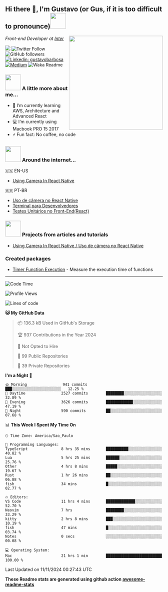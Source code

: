<h2>Hi there 👋, I'm Gustavo (or Gus, if it is too difficult to pronounce)<img src="https://media.giphy.com/media/RMAnPMLrnOVhWuvusR/giphy.gif" width="50"></h2>
<img src="https://media.giphy.com/media/bi6RQ5x3tqoSI/giphy.gif" align="right" width="300">
<p><em>Front-end Developer at <a href="https://inter.co/">Inter</a>
</em></p>

![](https://visitor-badge.glitch.me/badge?page_id=gusbdev.gusbdev)
![Twitter Follow](https://img.shields.io/twitter/follow/GustavoBFig?label=Follow)
![GitHub followers](https://img.shields.io/github/followers/gusbdev?label=Followers&style=social)
[![Linkedin: gustavobarbosa](https://img.shields.io/badge/-Gustavo%20Barbosa-blue?style=flat-square&logo=Linkedin&logoColor=white&link=https://www.linkedin.com/in/gustavo-barbosa-4a457178/?locale=en_US)](https://www.linkedin.com/in/gustavo-barbosa-figueiredo/?locale=en_US)
[![Medium](https://img.shields.io/badge/-Gustavo%20Barbosa-black?style=flat-square&logo=Medium&logoColor=white&link=https://gusbdev.medium.com/)](https://gusbdev.medium.com/)
![Waka Readme](https://github.com/anmol098/anmol098/workflows/Waka%20Readme/badge.svg)

### <img src="https://media.giphy.com/media/JmPabUqU22FAbQYkzN/giphy.gif?cid=ecf05e47q7yo25g6s5nej8umf3mb3j381wfsxdgh38ozfxmn&rid=giphy.gif&ct=s" width="50"> A little more about me...  

- 🌱 I’m currently learning AWS, Architecture and Advanced React
- :computer: I’m currently using Macbook PRO 15 2017
- ⚡ Fun fact: No coffee, no code

### <img src="https://media.giphy.com/media/J5G9LaVDOHjPXWiPpM/giphy.gif?cid=ecf05e4754h7jyq8sg2agqh6e4osqtfrgpe9vqbv359lhy35&rid=giphy.gif&ct=s" width="50"> Around the internet...
🇺🇸 EN-US
- [Using Camera In React Native](https://gusbdev.medium.com/using-camera-in-react-native-370a2569ccd4)

🇧🇷 PT-BR
- [Uso de câmera no React Native](https://gusbdev.medium.com/uso-de-c%C3%A2mera-no-react-native-3917ef1de182)
- [Terminal para Desenvolvedores](https://blog-nexts-notion.vercel.app/blog/terminal-para-desenvolvedores)
- [Testes Unitários no Front-End(React)](https://blog-nexts-notion.vercel.app/blog/testes-unitarios-no-frontend)

### <img src="https://media.giphy.com/media/LRUSX9oaSmuKW3n4Ax/giphy.gif" width="50"> Projects from articles and tutorials
- [Using Camera In React Native / Uso de câmera no React Native](https://github.com/gusbdev/AwesomeCamera)

### Created packages
- [Timer Function Execution](https://www.npmjs.com/package/timer-function-execution) - Measure the execution time of functions

---
<!--START_SECTION:waka-->
![Code Time](http://img.shields.io/badge/Code%20Time-3%2C359%20hrs%2022%20mins-blue)

![Profile Views](http://img.shields.io/badge/Profile%20Views-0-blue)

![Lines of code](https://img.shields.io/badge/From%20Hello%20World%20I%27ve%20Written-4.9%20million%20lines%20of%20code-blue)

**🐱 My GitHub Data** 

> 📦 136.3 kB Used in GitHub's Storage 
 > 
> 🏆 937 Contributions in the Year 2024
 > 
> 🚫 Not Opted to Hire
 > 
> 📜 99 Public Repositories 
 > 
> 🔑 39 Private Repositories 
 > 
**I'm a Night 🦉** 

```text
🌞 Morning                941 commits         ███░░░░░░░░░░░░░░░░░░░░░░   12.25 % 
🌆 Daytime                2527 commits        ████████░░░░░░░░░░░░░░░░░   32.89 % 
🌃 Evening                3626 commits        ████████████░░░░░░░░░░░░░   47.19 % 
🌙 Night                  590 commits         ██░░░░░░░░░░░░░░░░░░░░░░░   07.68 % 
```


📊 **This Week I Spent My Time On** 

```text
🕑︎ Time Zone: America/Sao_Paulo

💬 Programming Languages: 
TypeScript               8 hrs 35 mins       ██████████░░░░░░░░░░░░░░░   40.82 % 
Lua                      5 hrs 25 mins       ██████░░░░░░░░░░░░░░░░░░░   25.76 % 
Other                    4 hrs 8 mins        █████░░░░░░░░░░░░░░░░░░░░   19.67 % 
Rust                     1 hr 26 mins        ██░░░░░░░░░░░░░░░░░░░░░░░   06.88 % 
fish                     34 mins             █░░░░░░░░░░░░░░░░░░░░░░░░   02.77 % 

🔥 Editors: 
VS Code                  11 hrs 4 mins       █████████████░░░░░░░░░░░░   52.70 % 
Neovim                   7 hrs               ████████░░░░░░░░░░░░░░░░░   33.29 % 
kitty                    2 hrs 8 mins        ███░░░░░░░░░░░░░░░░░░░░░░   10.19 % 
fish                     47 mins             █░░░░░░░░░░░░░░░░░░░░░░░░   03.74 % 
Notes                    0 secs              ░░░░░░░░░░░░░░░░░░░░░░░░░   00.08 % 

💻 Operating System: 
Mac                      21 hrs 1 min        █████████████████████████   100.00 % 
```


 Last Updated on 11/11/2024 00:27:43 UTC
<!--END_SECTION:waka-->

**These Readme stats are generated using github action [awesome-readme-stats](https://github.com/anmol098/waka-readme-stats)**
